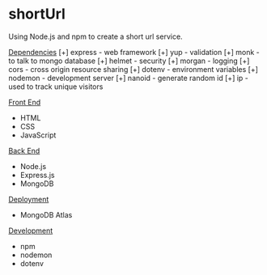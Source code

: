# shortUrl

Using Node.js and npm to create a short url service.

[Dependencies](#dependencies)
[+] express - web framework
[+] yup - validation
[+] monk - to talk to mongo database
[+] helmet - security
[+] morgan - logging
[+] cors - cross origin resource sharing
[+] dotenv - environment variables
[+] nodemon - development server
[+] nanoid - generate random id
[+] ip - used to track unique visitors

[Front End](#front-end)
- HTML
- CSS
- JavaScript

[Back End](#back-end)
- Node.js
- Express.js
- MongoDB

[Deployment](#deployment)
- MongoDB Atlas

[Development](#development)
- npm
- nodemon
- dotenv


